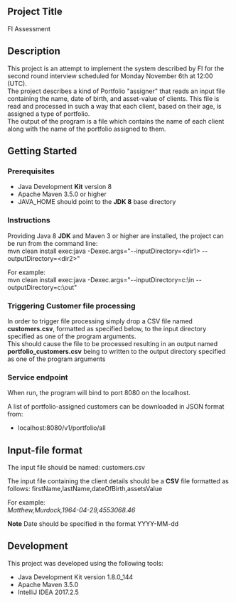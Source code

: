 ## Project Title

FI Assessment

## Description
This project is an attempt to implement the system described by FI for the second round interview
scheduled for Monday November 6th at 12:00 (UTC).<br/>
The project describes a kind of Portfolio "assigner" that reads an input file containing the name,
date of birth, and asset-value of clients.  This file is read and processed in such a way that each client, based on their age, is assigned a
type of portfolio.<br/>
The output of the program is a file which contains the name of each client along with the name of
the portfolio assigned to them.

## Getting Started
### Prerequisites
-  Java Development **Kit** version 8
-  Apache Maven 3.5.0 or higher
-  JAVA_HOME should point to the **JDK 8** base directory

### Instructions
Providing Java 8 **JDK** and Maven 3 or higher are installed, the project can be run from the command line:<br/>
mvn clean install exec:java -Dexec.args="--inputDirectory=\<dir1\> --outputDirectory=\<dir2\>"

For example:<br/>
mvn clean install exec:java -Dexec.args="--inputDirectory=c:\in --outputDirectory=c:\out"

### Triggering Customer file processing
In order to trigger file processing simply drop a CSV file named **customers.csv**, formatted as specified below, to the
input directory specified as one of the program arguments.<br/>
This should cause the file to be processed resulting in an output named **portfolio_customers.csv** being to written to
the output directory specified as one of the program arguments

### Service endpoint
When run, the program will bind to port 8080 on the localhost. <br/>

A list of portfolio-assigned customers can be downloaded in JSON format from:<br/>
- localhost:8080/v1/portfolio/all

## Input-file format
The input file should be named:  customers.csv  <br/>

The input file containing the client details should be a **CSV** file formatted as follows:
firstName,lastName,dateOfBirth,assetsValue

For example:<br/>
*Matthew,Murdock,1964-04-29,4553068.46*

**Note** Date should be specified in the format YYYY-MM-dd

## Development
This project was developed using the following tools:
-  Java Development Kit version 1.8.0_144
-  Apache Maven 3.5.0
-  IntelliJ IDEA 2017.2.5

